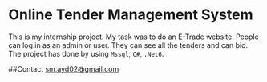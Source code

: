 # Online Tender Management System

This is my internship project. My task was to do an E-Trade website. People can log in as an admin or user. They can see all the tenders and can bid. The project has done by using `Mssql`, `C#`, `.Net6`.

##Contact
<sm.ayd02@gmail.com>
